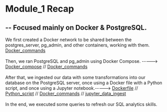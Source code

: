 <h1>Module_1 Recap</h1> 
<h2>-- Focused mainly on Docker & PostgreSQL.</h2> 
We first created a Docker network to be shared between the postgres_server, pg_admin, and other containers, working with them. <a href="https://github.com/karimsheriff/Data_Engineering_Zoomcamp_module1/blob/main/Docker_Commands">Docker_commands</a><br>
<br>
Then, we ran PostgreSQL and pg_admin using Docker Compose. 
-----> <a href="https://github.com/karimsheriff/Data_Engineering_Zoomcamp_module1/blob/main/docker-compose.yaml">Docker_compose</a>
    // <a href="https://github.com/karimsheriff/Data_Engineering_Zoomcamp_module1/blob/main/Docker_Commands">Docker_commands</a>
<br>
<br>
After that, we ingested our data with some transformations into our database on the PostgreSQL server, once using a Docker file with a Python script, and once using a Jupyter notebook.-----> 
<a href="https://github.com/karimsheriff/Data_Engineering_Zoomcamp_module1/blob/main/Dockerfile">Dockerfile</a>    //  
<a href="https://github.com/karimsheriff/Data_Engineering_Zoomcamp_module1/blob/main/ingest_data.py">Python_script</a>   //
<a href="https://github.com/karimsheriff/Data_Engineering_Zoomcamp_module1/blob/main/Docker_Commands">Docker_commands</a>   //
<a href="https://github.com/karimsheriff/Data_Engineering_Zoomcamp_module1/blob/main/upload_ny_taxi_data.ipynb">jupyter_data_ingest</a>
<br>
<br>
In the end, we executed some queries to refresh our SQL analytics skills.<br>




